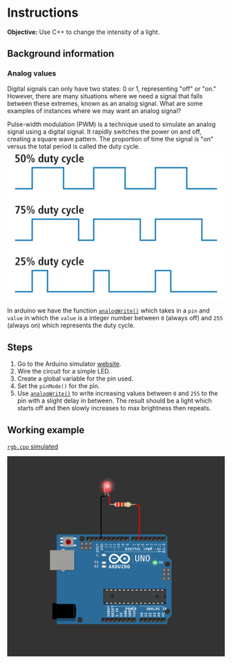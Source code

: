 # Instructions
**Objective:** Use C++ to change the intensity of a light.

## Background information
### Analog values
Digital signals can only have two states: 0 or 1, representing "off" or "on." However, there are many situations where we need a signal that falls between these extremes, known as an analog signal. What are some examples of instances where we may want an analog signal?

Pulse-width modulation (PWM)  is a technique used to simulate an analog signal using a digital signal. It rapidly switches the power on and off, creating a square wave pattern. The proportion of time the signal is "on" versus the total period is called the duty cycle.
![Hardware](/assets/img/duty_cycle.JPG)

In arduino we have the function [`analogWrite()`](https://docs.arduino.cc/language-reference/en/functions/analog-io/analogWrite/#notes-and-warnings) which takes in a `pin` and `value` in which the `value` is a integer number between `0` (always off) and `255` (always on) which represents the duty cycle.

## Steps
1. Go to the Arduino simulator [website](https://wokwi.com/projects/new/arduino-uno).
2. Wire the circuit for a simple LED.
3. Create a global variable for the pin used.
4. Set the `pinMode()` for the pin.
5. Use [`analogWrite()`](https://docs.arduino.cc/language-reference/en/functions/analog-io/analogWrite/) to write increasing values between `0` and `255` to the pin with a slight delay in between. The result should be a light which starts off and then slowly increases to max brightness then repeats.  

## Working example
[`rgb.cpp` simulated](https://wokwi.com/projects/415014003533562881)

![Hardware](/assets/img/dimmed.png)
